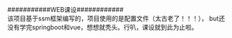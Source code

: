 ###########WEB课设############  
该项目基于ssm框架编写的，项目使用的是配置文件（太古老了！！！），
but还没有学完springboot和vue，想想就秃头。行叭，课设就到此为止啦。
